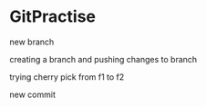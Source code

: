 
# GitPractise

new branch

creating a branch and pushing changes to branch

trying cherry pick from f1 to f2

new commit